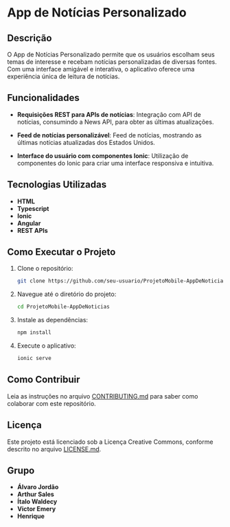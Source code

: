 # App de Notícias Personalizado

## Descrição
O App de Notícias Personalizado permite que os usuários escolham seus temas de interesse e recebam notícias personalizadas de diversas fontes. Com uma interface amigável e interativa, o aplicativo oferece uma experiência única de leitura de notícias.

## Funcionalidades

- **Requisições REST para APIs de notícias**: Integração com API de notícias, consumindo a News API, para obter as últimas atualizações.
  
- **Feed de notícias personalizável**: Feed de notícias, mostrando as últimas notícias atualizadas dos Estados Unidos.

- **Interface do usuário com componentes Ionic**: Utilização de componentes do Ionic para criar uma interface responsiva e intuitiva.

## Tecnologias Utilizadas

- **HTML**
- **Typescript**
- **Ionic**
- **Angular**
- **REST APIs**

## Como Executar o Projeto

1. Clone o repositório:
   ```bash
   git clone https://github.com/seu-usuario/ProjetoMobile-AppDeNoticias.git

2. Navegue até o diretório do projeto:
    ```bash
    cd ProjetoMobile-AppDeNoticias

3. Instale as dependências:
    ```bash
    npm install

4. Execute o aplicativo:
    ```bash
    ionic serve

## Como Contribuir

Leia as instruções no arquivo [CONTRIBUTING.md](./CONTRIBUTING.md) para saber como colaborar com este repositório.

## Licença

Este projeto está licenciado sob a Licença Creative Commons, conforme descrito no arquivo [LICENSE.md](./LICENSE.md).

## Grupo

- **Álvaro Jordão**
- **Arthur Sales**
- **Ítalo Waldecy**
- **Victor Emery**
- **Henrique**
